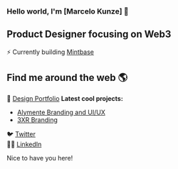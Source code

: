 ### Hello world, I'm [Marcelo Kunze] 👋

## Product Designer focusing on Web3

⚡ Currently building [Mintbase](https://www.mintbase.xyz/)

## Find me around the web 🌎

🔗 [Design Portfolio](https://marcelokunze.com/)
**Latest cool projects:**
- [Alymente Branding and UI/UX](https://www.behance.net/gallery/107144095/Identidade-Visual-e-App-Alymente)
- [3XR Branding](https://www.behance.net/gallery/150759005/3XR-Visual-Identity)

🐦 [Twitter](https://twitter.com/marcelokunze)  
👨‍💼 [LinkedIn](https://www.linkedin.com/in/marcelo-kunze-6538a3139/)

Nice to have you here!


<!--
**marcelokunze/marcelokunze** is a ✨ _special_ ✨ repository because its `README.md` (this file) appears on your GitHub profile.

Here are some ideas to get you started:

- 🔭 I’m currently working on ...
- 🌱 I’m currently learning ...
- 👯 I’m looking to collaborate on ...
- 🤔 I’m looking for help with ...
- 💬 Ask me about ...
- 📫 How to reach me: ...
- 😄 Pronouns: ...
- ⚡ Fun fact: ...
-->
